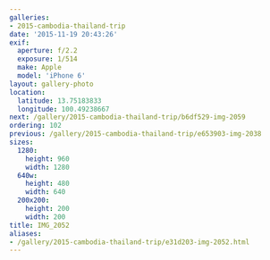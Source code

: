 ```yaml
---
galleries:
- 2015-cambodia-thailand-trip
date: '2015-11-19 20:43:26'
exif:
  aperture: f/2.2
  exposure: 1/514
  make: Apple
  model: 'iPhone 6'
layout: gallery-photo
location:
  latitude: 13.75183833
  longitude: 100.49238667
next: /gallery/2015-cambodia-thailand-trip/b6df529-img-2059
ordering: 102
previous: /gallery/2015-cambodia-thailand-trip/e653903-img-2038
sizes:
  1280:
    height: 960
    width: 1280
  640w:
    height: 480
    width: 640
  200x200:
    height: 200
    width: 200
title: IMG_2052
aliases:
- /gallery/2015-cambodia-thailand-trip/e31d203-img-2052.html
---
```

